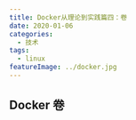 ```yaml
---
title: Docker从理论到实践篇四：卷
date: 2020-01-06
categories:
  - 技术
tags:
  - linux
featureImage: ../docker.jpg
---
```


## Docker 卷